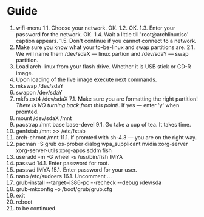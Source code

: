 # Guide
1. wifi-menu
  1.1. Choose your network. OK.
  1.2. OK.
  1.3. Enter your password for the network. OK.
  1.4. Wait a little till 'root@archlinuxiso' caption appears.
  1.5. Don't continue if you cannot connect to a network.
2. Make sure you know what your to-be-linux and swap partitions are.
  2.1. We will name them /dev/sdaX — linux partion and /dev/sdaY — swap partition.
3. Load arch-linux from your flash drive. Whether it is USB stick or CD-R image.
4. Upon loading of the live image execute next commands.
5. mkswap /dev/sdaY
6. swapon /dev/sdaY
7. mkfs.ext4 /dev/sdaX 
  7.1. Make sure you are formatting the right partition! _There is NO turning back from this point!_. If yes — enter 'y' when promted.
8. mount /dev/sdaX /mnt
9. pacstrap /mnt base base-devel
  9.1. Go take a cup of tea. It takes time.
10. genfstab /mnt >> /etc/fstab
11. arch-chroot /mnt
  11.1. If promted with sh-4.3 — you are on the right way.
12. pacman -S grub os-prober dialog wpa_supplicant nvidia xorg-server xorg-server-utils xorg-apps sddm fish
13. useradd -m -G wheel -s /usr/bin/fish IMYA
14. passwd
  14.1. Enter password for root.
15. passwd IMYA
  15.1. Enter password for your user.
16. nano /etc/sudoers
  16.1. Uncomment ...
17. grub-install --target=i386-pc --recheck --debug /dev/sda
18. grub-mkconfig -o /boot/grub/grub.cfg
19. exit
20. reboot
21. to be continued.
